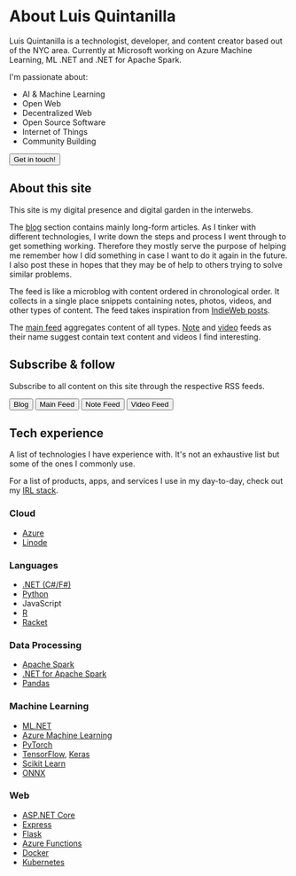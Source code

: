 # About Luis Quintanilla

Luis Quintanilla is a technologist, developer, and content creator based out of the NYC area. Currently at Microsoft working on Azure Machine Learning, ML .NET and .NET for Apache Spark.

I'm passionate about:

- AI & Machine Learning
- Open Web
- Decentralized Web
- Open Source Software
- Internet of Things
- Community Building

<a href="/contact.html"><button type="button" class="btn btn-dark">Get in touch!</button></a>

## About this site

This site is my digital presence and digital garden in the interwebs.

The [blog](/posts/1/index.html) section contains mainly long-form articles. As I tinker with different technologies, I write down the steps and process I went through to get something working. Therefore they mostly serve the purpose of helping me remember how I did something in case I want to do it again in the future. I also post these in hopes that they may be of help to others trying to solve similar problems.

The feed is like a microblog with content ordered in chronological order. It collects in a single place snippets containing notes, photos, videos, and other types of content. The feed takes inspiration from [IndieWeb posts](https://indieweb.org/posts).

The [main feed](/feed/index.html) aggregates content of all types. [Note](/feed/notes.html) and [video](/feed/videos.html) feeds as their name suggest contain text content and videos I find interesting.

## Subscribe & follow <span id="subscribe"></span>

Subscribe to all content on this site through the respective RSS feeds.

<a href="/posts/index.xml"><button type="button" class="btn btn-dark">Blog</button></a>
<a href="/feed/index.xml"><button type="button" class="btn btn-dark">Main Feed</button></a>
<a href="/feed/notes.xml"><button type="button" class="btn btn-dark">Note Feed</button></a>
<a href="/feed/videos.xml"><button type="button" class="btn btn-dark">Video Feed</button></a>

## Tech experience

A list of technologies I have experience with. It's not an exhaustive list but some of the ones I commonly use.

For a list of products, apps, and services I use in my day-to-day, check out my [IRL stack](/irl-stack.html).

### Cloud

- [Azure](https://azure.microsoft.com/)
- [Linode](https://www.linode.com/)

### Languages

- [.NET (C#/F#)](https://dotnet.microsoft.com/)
- [Python](https://www.python.org/)
- JavaScript
- [R](https://www.r-project.org/)
- [Racket](https://racket-lang.org/)

### Data Processing

- [Apache Spark](https://spark.apache.org/)
- [.NET for Apache Spark](https://dotnet.microsoft.com/apps/data/spark)
- [Pandas](https://pandas.pydata.org/)

### Machine Learning

- [ML.NET](https://dotnet.microsoft.com/apps/machinelearning-ai/ml-dotnet)
- [Azure Machine Learning](https://azure.microsoft.com/services/machine-learning/)
- [PyTorch](https://pytorch.org/)
- [TensorFlow](https://www.tensorflow.org/), [Keras](https://keras.io/)
- [Scikit Learn](https://scikit-learn.org/stable/index.html)
- [ONNX](https://onnx.ai/)

### Web

- [ASP.NET Core](https://dotnet.microsoft.com/apps/aspnet)
- [Express](http://expressjs.com/)
- [Flask](https://flask.palletsprojects.com/en/2.0.x/)
- [Azure Functions](https://azure.microsoft.com/services/functions/)
- [Docker](https://www.docker.com/)
- [Kubernetes](https://kubernetes.io/)

